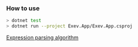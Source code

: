 ### How to use
```sh
> dotnet test
> dotnet run --project Exev.App/Exev.App.csproj
```

[Expression parsing algorithm](https://web.archive.org/web/20190223055323/http://rhyscitlema.com/algorithms/expression-parsing-algorithm#The-basic-idea)
